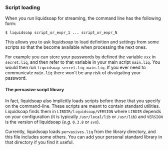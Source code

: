### Script loading
When you run liquidsoap for streaming, the command line has the following form:

```
$ liquidsoap script_or_expr_1 ... script_or_expr_N
```

This allows you to ask liquidsoap to load definition and settings from
some scripts so that the become available when processing the next ones.

For example you can store your passwords by defined the variable `xxx`
in `secret.liq`, and then refer to that variable in your main script 
`main.liq`. You would then run `liquidsoap secret.liq main.liq`. If you ever 
need to communicate `main.liq` there won't be any risk of divulgating your 
password.

#### The pervasive script library
In fact, liquidsoap also implicitly loads scripts before those that you specify 
on the command-line. These scripts are meant to contain standard utilities.
Liquidsoap finds them in `LIBDIR/liquidsoap/VERSION` where `LIBDIR` depends on 
your configuration (it is typically `/usr/local/lib` or `/usr/lib`) and 
`VERSION` is the version of liquidsoap (*e.g.* `0.3.8` or `svn`).

Currently, liquidsoap loads `pervasives.liq` from the library directory,
and this file includes some others.
You can add your personal standard library in that directory
if you find it useful.


